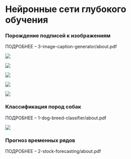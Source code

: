 ﻿# Нейронные сети глубокого обучения

### Порождение подписей к изображениям

ПОДРОБНЕЕ – 3-image-caption-generator/about.pdf

![](https://raw.githubusercontent.com/apkuznetsov/deep-learning-2021/main/3-image-caption-generator/images/readme-1.png)

![](https://raw.githubusercontent.com/apkuznetsov/deep-learning-2021/main/3-image-caption-generator/images/readme-2.png)

![](https://raw.githubusercontent.com/apkuznetsov/deep-learning-2021/main/3-image-caption-generator/images/readme-3.png)

![](https://raw.githubusercontent.com/apkuznetsov/deep-learning-2021/main/3-image-caption-generator/images/readme-4.png)

![](https://raw.githubusercontent.com/apkuznetsov/deep-learning-2021/main/3-image-caption-generator/images/readme-5.png)

### Классификация пород собак

ПОДРОБНЕЕ – 1-dog-breed-classifier/about.pdf

![](https://raw.githubusercontent.com/apkuznetsov/deep-learning-2021/main/1-dog-breed-classifier/about.png)

### Прогноз временных рядов

ПОДРОБНЕЕ – 2-stock-forecasting/about.pdf